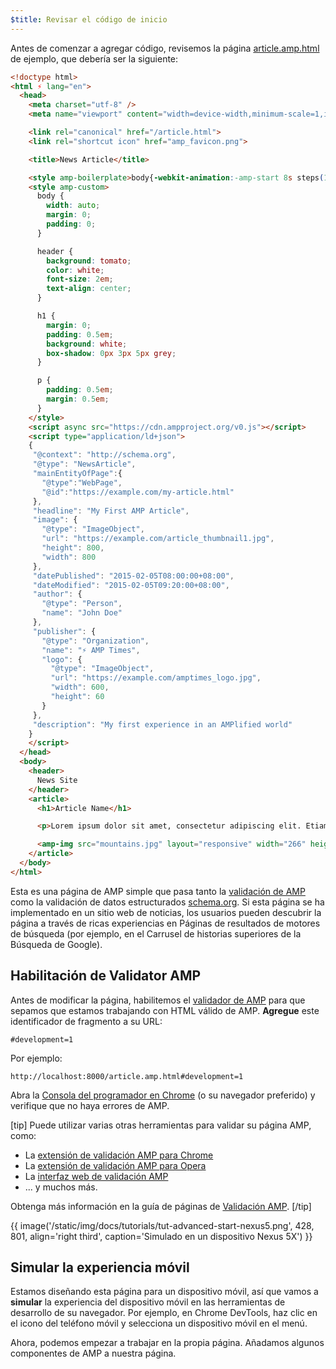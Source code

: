 ```yaml
---
$title: Revisar el código de inicio
---
```


Antes de comenzar a agregar código, revisemos la página [article.amp.html](https://github.com/googlecodelabs/accelerated-mobile-pages-advanced/blob/master/article.amp.html) de ejemplo, que debería ser la siguiente:

```html
<!doctype html>
<html ⚡ lang="en">
  <head>
    <meta charset="utf-8" />
    <meta name="viewport" content="width=device-width,minimum-scale=1,initial-scale=1">

    <link rel="canonical" href="/article.html">
    <link rel="shortcut icon" href="amp_favicon.png">

    <title>News Article</title>

    <style amp-boilerplate>body{-webkit-animation:-amp-start 8s steps(1,end) 0s 1 normal both;-moz-animation:-amp-start 8s steps(1,end) 0s 1 normal both;-ms-animation:-amp-start 8s steps(1,end) 0s 1 normal both;animation:-amp-start 8s steps(1,end) 0s 1 normal both}@-webkit-keyframes -amp-start{from{visibility:hidden}to{visibility:visible}}@-moz-keyframes -amp-start{from{visibility:hidden}to{visibility:visible}}@-ms-keyframes -amp-start{from{visibility:hidden}to{visibility:visible}}@-o-keyframes -amp-start{from{visibility:hidden}to{visibility:visible}}@keyframes -amp-start{from{visibility:hidden}to{visibility:visible}}</style><noscript><style amp-boilerplate>body{-webkit-animation:none;-moz-animation:none;-ms-animation:none;animation:none}</style></noscript>
    <style amp-custom>
      body {
        width: auto;
        margin: 0;
        padding: 0;
      }

      header {
        background: tomato;
        color: white;
        font-size: 2em;
        text-align: center;
      }

      h1 {
        margin: 0;
        padding: 0.5em;
        background: white;
        box-shadow: 0px 3px 5px grey;
      }

      p {
        padding: 0.5em;
        margin: 0.5em;
      }
    </style>
    <script async src="https://cdn.ampproject.org/v0.js"></script>
    <script type="application/ld+json">
    {
     "@context": "http://schema.org",
     "@type": "NewsArticle",
     "mainEntityOfPage":{
       "@type":"WebPage",
       "@id":"https://example.com/my-article.html"
     },
     "headline": "My First AMP Article",
     "image": {
       "@type": "ImageObject",
       "url": "https://example.com/article_thumbnail1.jpg",
       "height": 800,
       "width": 800
     },
     "datePublished": "2015-02-05T08:00:00+08:00",
     "dateModified": "2015-02-05T09:20:00+08:00",
     "author": {
       "@type": "Person",
       "name": "John Doe"
     },
     "publisher": {
       "@type": "Organization",
       "name": "⚡ AMP Times",
       "logo": {
         "@type": "ImageObject",
         "url": "https://example.com/amptimes_logo.jpg",
         "width": 600,
         "height": 60
       }
     },
     "description": "My first experience in an AMPlified world"
    }
    </script>
  </head>
  <body>
    <header>
      News Site
    </header>
    <article>
      <h1>Article Name</h1>

      <p>Lorem ipsum dolor sit amet, consectetur adipiscing elit. Etiam egestas tortor sapien, non tristique ligula accumsan eu.</p>

      <amp-img src="mountains.jpg" layout="responsive" width="266" height="150"></amp-img>
    </article>
  </body>
</html>
```

Esta es una página de AMP simple que pasa tanto la [validación de AMP](../../../../documentation/guides-and-tutorials/learn/validation-workflow/validate_amp.md) como la validación de datos estructurados [schema.org](http://schema.org/). Si esta página se ha implementado en un sitio web de noticias, los usuarios pueden descubrir la página a través de ricas experiencias en Páginas de resultados de motores de búsqueda (por ejemplo, en el Carrusel de historias superiores de la Búsqueda de Google).

## Habilitación de Validator AMP

Antes de modificar la página, habilitemos el [validador de AMP](../../../../documentation/guides-and-tutorials/learn/validation-workflow/validate_amp.md) para que sepamos que estamos trabajando con HTML válido de AMP. **Agregue** este identificador de fragmento a su URL:

```text
#development=1
```

Por ejemplo:

```text
http://localhost:8000/article.amp.html#development=1
```

Abra la [Consola del programador en Chrome](https://developer.chrome.com/devtools/docs/console) (o su navegador preferido) y verifique que no haya errores de AMP.

[tip]
Puede utilizar varias otras herramientas para validar su página AMP, como:

- La [extensión de validación AMP para Chrome](https://chrome.google.com/webstore/detail/amp-validator/nmoffdblmcmgeicmolmhobpoocbbmknc)
- La [extensión de validación AMP para Opera](https://addons.opera.com/en-gb/extensions/details/amp-validator/)
- La [interfaz web de validación AMP](https://validator.ampproject.org/)
- ... y muchos más.

Obtenga más información en la guía de páginas de [Validación AMP](../../../../documentation/guides-and-tutorials/learn/validation-workflow/validate_amp.md).
[/tip]

{{ image('/static/img/docs/tutorials/tut-advanced-start-nexus5.png', 428, 801, align='right third', caption='Simulado en un dispositivo Nexus 5X') }}

## Simular la experiencia móvil

Estamos diseñando esta página para un dispositivo móvil, así que vamos a **simular** la experiencia del dispositivo móvil en las herramientas de desarrollo de su navegador. Por ejemplo, en Chrome DevTools, haz clic en el icono del teléfono móvil y selecciona un dispositivo móvil en el menú.

Ahora, podemos empezar a trabajar en la propia página. Añadamos algunos componentes de AMP a nuestra página.
